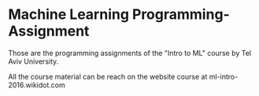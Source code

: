 # Machine Learning Programming-Assignment

Those are the programming assignments of the "Intro to ML" course by Tel Aviv University.

All the course material can be reach on the website course at ml-intro-2016.wikidot.com
